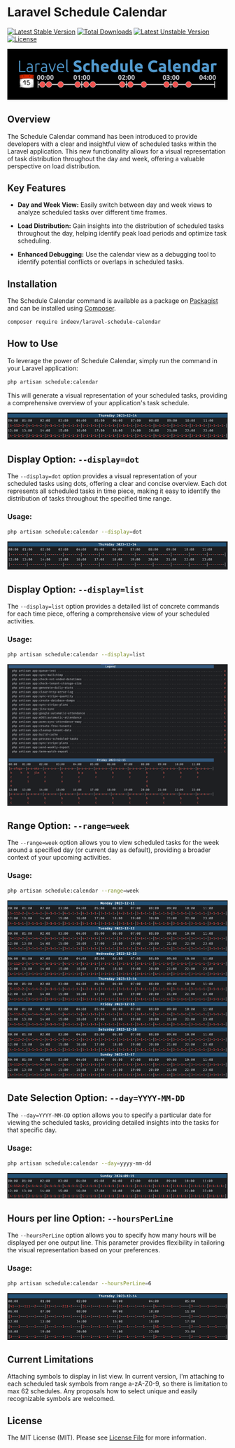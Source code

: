# Laravel Schedule Calendar

[![Latest Stable Version](http://poser.pugx.org/indeev/laravel-schedule-calendar/v)](https://packagist.org/packages/indeev/laravel-schedule-calendar)
[![Total Downloads](http://poser.pugx.org/indeev/laravel-schedule-calendar/downloads)](https://packagist.org/packages/indeev/laravel-schedule-calendar)
[![Latest Unstable Version](http://poser.pugx.org/indeev/laravel-schedule-calendar/v/unstable)](https://packagist.org/packages/indeev/laravel-rapid-db-anonymizer)
[![License](http://poser.pugx.org/indeev/laravel-schedule-calendar/license)](https://packagist.org/packages/indeev/laravel-schedule-calendar)

![Laravel Remote DB Sync](https://github.com/inDeev/Laravel-Schedule-Calendar/blob/main/img/LaravelScheduleCalendar.png)

## Overview
The Schedule Calendar command has been introduced to provide developers with a clear and insightful view of scheduled tasks within the Laravel application. This new functionality allows for a visual representation of task distribution throughout the day and week, offering a valuable perspective on load distribution.

## Key Features
- **Day and Week View:** Easily switch between day and week views to analyze scheduled tasks over different time frames.

- **Load Distribution:** Gain insights into the distribution of scheduled tasks throughout the day, helping identify peak load periods and optimize task scheduling.

- **Enhanced Debugging:** Use the calendar view as a debugging tool to identify potential conflicts or overlaps in scheduled tasks.

## Installation
The Schedule Calendar command is available as a package on [Packagist](https://packagist.org/packages/indeev/laravel-schedule-calendar) and can be installed using [Composer](https://getcomposer.org/).

```bash
composer require indeev/laravel-schedule-calendar
```

## How to Use
To leverage the power of Schedule Calendar, simply run the command in your Laravel application:

```bash
php artisan schedule:calendar
```

This will generate a visual representation of your scheduled tasks, providing a comprehensive overview of your application's task schedule. 

![Single day with counts](https://github.com/inDeev/Laravel-Schedule-Calendar/blob/main/img/single_day_count.png)

## Display Option: `--display=dot`

The `--display=dot` option provides a visual representation of your scheduled tasks using dots, offering a clear and concise overview. Each dot represents all scheduled tasks in time piece, making it easy to identify the distribution of tasks throughout the specified time range.

### Usage:

```bash
php artisan schedule:calendar --display=dot
```

![Single day with dots](https://github.com/inDeev/Laravel-Schedule-Calendar/blob/main/img/single_day_dot.png)

## Display Option: `--display=list`

The `--display=list` option provides a detailed list of concrete commands for each time piece, offering a comprehensive view of your scheduled activities.

### Usage:

```bash
php artisan schedule:calendar --display=list
```

![Single day list](https://github.com/inDeev/Laravel-Schedule-Calendar/blob/main/img/single_day_list.png)

## Range Option: `--range=week`

The `--range=week` option allows you to view scheduled tasks for the week around a specified day (or current day as default), providing a broader context of your upcoming activities.

### Usage:

```bash
php artisan schedule:calendar --range=week
```

![Week count](https://github.com/inDeev/Laravel-Schedule-Calendar/blob/main/img/week_count.png)

## Date Selection Option: `--day=YYYY-MM-DD`

The `--day=YYYY-MM-DD` option allows you to specify a particular date for viewing the scheduled tasks, providing detailed insights into the tasks for that specific day.

### Usage:

```bash
php artisan schedule:calendar --day=yyyy-mm-dd
```

![Single day date](https://github.com/inDeev/Laravel-Schedule-Calendar/blob/main/img/single_day_date.png)

## Hours per line Option: `--hoursPerLine`

The `--hoursPerLine` option allows you to specify how many hours will be displayed per one output line. This parameter provides flexibility in tailoring the visual representation based on your preferences.

### Usage:

```bash
php artisan schedule:calendar --hoursPerLine=6
```

![Single day 6 hours](https://github.com/inDeev/Laravel-Schedule-Calendar/blob/main/img/single_day_6hourPerLine.png)

## Current Limitations
Attaching symbols to display in list view. In current version, I'm attaching to each scheduled task symbols from range a-zA-Z0-9, so there is limitation to max 62 schedules. Any proposals how to select unique and easily recognizable symbols are welcomed.

## License

The MIT License (MIT). Please see [License File](LICENSE.md) for more information.
